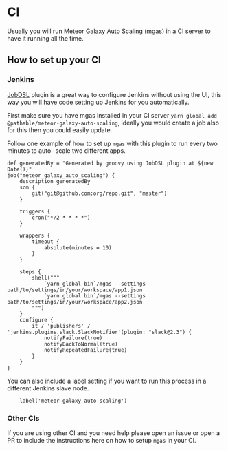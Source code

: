 # CI
Usually you will run Meteor Galaxy Auto Scaling (mgas) in a CI server to have it running all the
 time.

## How to set up your CI

### Jenkins

[JobDSL](https://jenkinsci.github.io/job-dsl-plugin/) plugin is a great way to configure Jenkins
 without using the UI, this way you will have code setting up Jenkins for you automatically.
 
 First make sure you have mgas installed in your CI server
 `yarn global add @pathable/meteor-galaxy-auto-scaling`, ideally you would create a job also for
  this then you could easily update.
  
 Follow one example of how to set up `mgas` with this plugin to run every two minutes to auto
 -scale two different apps.
```
def generatedBy = "Generated by groovy using JobDSL plugin at ${new Date()}"
job("meteor_galaxy_auto_scaling") {
    description generatedBy
    scm {
        git("git@github.com:org/repo.git", "master")
    }

    triggers {
        cron("*/2 * * * *")
    }

    wrappers {
        timeout {
            absolute(minutes = 10)
        }
    }

    steps {
        shell("""
            `yarn global bin`/mgas --settings path/to/settings/in/your/workspace/app1.json
            `yarn global bin`/mgas --settings path/to/settings/in/your/workspace/app2.json
        """)
    }
    configure {
        it / 'publishers' / 'jenkins.plugins.slack.SlackNotifier'(plugin: "slack@2.3") {
            notifyFailure(true)
            notifyBackToNormal(true)
            notifyRepeatedFailure(true)
        }
    }
}
```

You can also include a label setting if you want to run this process in a different Jenkins slave
 node. 
```
    label('meteor-galaxy-auto-scaling')
```

### Other CIs
If you are using other CI and you need help please open an issue or open a PR to include the
 instructions here on how to setup `mgas` in your CI.
